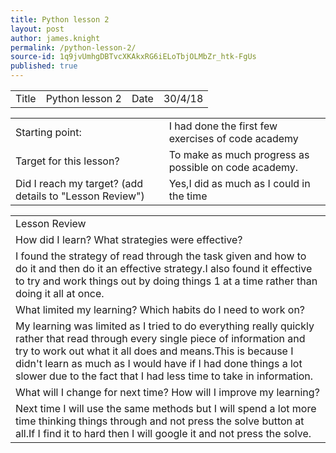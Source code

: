 ```yaml
---
title: Python lesson 2
layout: post
author: james.knight
permalink: /python-lesson-2/
source-id: 1q9jvUmhgDBTvcXKAkxRG6iELoTbjOLMbZr_htk-FgUs
published: true
---
```

<table>
  <tr>
    <td>Title</td>
    <td>Python lesson 2</td>
    <td>Date</td>
    <td>30/4/18</td>
  </tr>
</table>


<table>
  <tr>
    <td>Starting point:</td>
    <td>I had done the first few exercises of code academy</td>
  </tr>
  <tr>
    <td>Target for this lesson?</td>
    <td>To make as much progress as possible on code academy.</td>
  </tr>
  <tr>
    <td>Did I reach my target? 
(add details to "Lesson Review")</td>
    <td>Yes,I did as much as I could in the time</td>
  </tr>
</table>


<table>
  <tr>
    <td>Lesson Review</td>
  </tr>
  <tr>
    <td>How did I learn? What strategies were effective? </td>
  </tr>
  <tr>
    <td>I found the strategy of read through the task given and how to do it and then do it an effective strategy.I also found it effective to try and work things out by doing things 1 at a time rather than doing it all at once.</td>
  </tr>
  <tr>
    <td>What limited my learning? Which habits do I need to work on? </td>
  </tr>
  <tr>
    <td>My learning was limited as I tried to do everything really quickly rather that read through every single piece of information and try to work out what it all does and means.This is because I didn't learn as much as I would have if I had done things a lot slower due to the fact that I had less time to take in information.</td>
  </tr>
  <tr>
    <td>What will I change for next time? How will I improve my learning?</td>
  </tr>
  <tr>
    <td>Next time I will use the same methods but I will spend a lot more time thinking things through and not press the solve button at all.If I find it to hard then I will google it and not press the solve.</td>
  </tr>
</table>


